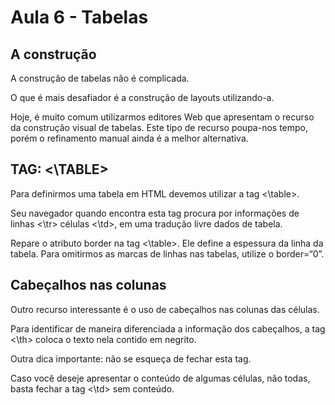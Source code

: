 # Aula 6 - Tabelas

## A construção

A construção de tabelas não é complicada.

O que é mais desafiador é a construção de layouts utilizando-a.

Hoje, é muito comum utilizarmos editores Web que apresentam o recurso da construção visual de tabelas. Este tipo de recurso poupa-nos tempo, porém o refinamento manual ainda é a melhor alternativa.

## TAG: <\TABLE>

Para definirmos uma tabela em HTML devemos utilizar a tag <\table>.

Seu navegador quando encontra esta tag procura por informações de linhas <\tr> células <\td>, em uma tradução livre dados de tabela.

Repare o atributo border na tag <\table>. Ele define a espessura da linha da tabela. Para omitirmos as marcas de linhas nas tabelas, utilize o border=“0”.

## Cabeçalhos nas colunas

Outro recurso interessante é o uso de cabeçalhos nas colunas das células.

Para identificar de maneira diferenciada a informação dos cabeçalhos, a tag <\th> coloca o texto nela contido em negrito.

Outra dica importante: não se esqueça de fechar esta tag.

Caso você deseje apresentar o conteúdo de algumas células, não todas, basta fechar a tag <\td> sem conteúdo.
